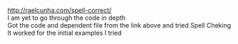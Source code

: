 <http://raelcunha.com/spell-correct/>  
I am yet to go through the code in depth  
Got the code and dependent file from the link above and tried Spell Cheking  
It worked for the initial examples I tried  

